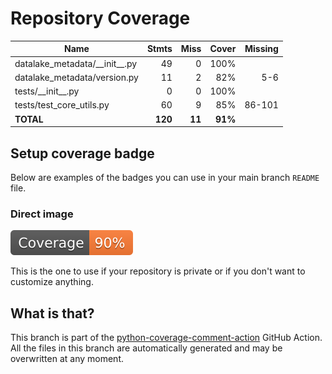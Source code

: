 # Repository Coverage



| Name                               |    Stmts |     Miss |   Cover |   Missing |
|----------------------------------- | -------: | -------: | ------: | --------: |
| datalake\_metadata/\_\_init\_\_.py |       49 |        0 |    100% |           |
| datalake\_metadata/version.py      |       11 |        2 |     82% |       5-6 |
| tests/\_\_init\_\_.py              |        0 |        0 |    100% |           |
| tests/test\_core\_utils.py         |       60 |        9 |     85% |    86-101 |
|                          **TOTAL** |  **120** |   **11** | **91%** |           |


## Setup coverage badge

Below are examples of the badges you can use in your main branch `README` file.

### Direct image

[![Coverage badge](https://github.com/biosustain/datalake-metadata/raw/python-coverage-comment-action-data/badge.svg)](https://github.com/biosustain/datalake-metadata/tree/python-coverage-comment-action-data)

This is the one to use if your repository is private or if you don't want to customize anything.



## What is that?

This branch is part of the
[python-coverage-comment-action](https://github.com/marketplace/actions/python-coverage-comment)
GitHub Action. All the files in this branch are automatically generated and may be
overwritten at any moment.
